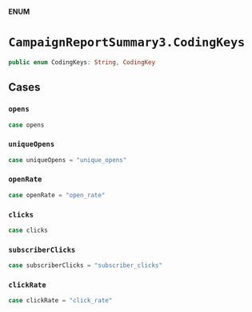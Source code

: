 **ENUM**

# `CampaignReportSummary3.CodingKeys`

```swift
public enum CodingKeys: String, CodingKey
```

## Cases
### `opens`

```swift
case opens
```

### `uniqueOpens`

```swift
case uniqueOpens = "unique_opens"
```

### `openRate`

```swift
case openRate = "open_rate"
```

### `clicks`

```swift
case clicks
```

### `subscriberClicks`

```swift
case subscriberClicks = "subscriber_clicks"
```

### `clickRate`

```swift
case clickRate = "click_rate"
```
